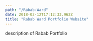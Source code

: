 ```yaml
---
path: "/Rabab-Ward"
date: 2018-02-12T17:12:33.962Z
title: "Rabab Ward Portfolio Website"
---
```


description of Rabab Portfolio
